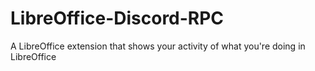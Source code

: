 # LibreOffice-Discord-RPC
A LibreOffice extension that shows your activity of what you're doing in LibreOffice
